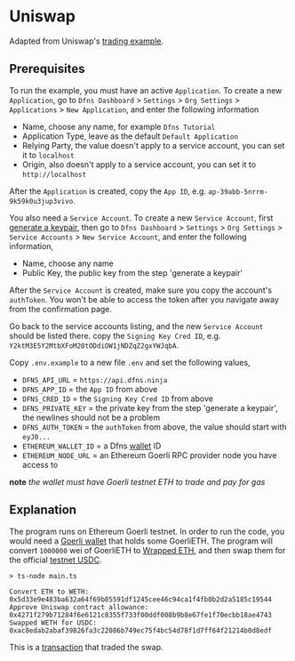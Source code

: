 # Uniswap

Adapted from Uniswap's [trading example](https://github.com/Uniswap/examples/blob/main/v3-sdk/trading/src/libs/trading.ts).

## Prerequisites

To run the example, you must have an active `Application`. To create a new `Application`, go to `Dfns Dashboard` > `Settings` > `Org Settings` > `Applications` > `New Application`, and enter the following information

- Name, choose any name, for example `Dfns Tutorial`
- Application Type, leave as the default `Default Application`
- Relying Party, the value doesn't apply to a service account, you can set it to `localhost`
- Origin, also doesn't apply to a service account, you can set it to `http://localhost`

After the `Application` is created, copy the `App ID`, e.g. `ap-39abb-5nrrm-9k59k0u3jup3vivo`.

You also need a `Service Account`. To create a new `Service Account`, first [generate a keypair](https://docs.dfns.co/dfns-docs/advanced-topics/authentication/credentials/generate-a-key-pair), then go to `Dfns Dashboard` > `Settings` > `Org Settings` > `Service Accounts` > `New Service Account`, and enter the following information,

- Name, choose any name
- Public Key, the public key from the step 'generate a keypair'

After the `Service Account` is created, make sure you copy the account's `authToken`. You won't be able to access the token after you navigate away from the confirmation page.

Go back to the service accounts listing, and the new `Service Account` should be listed there. copy the `Signing Key Cred ID`, e.g. `Y2ktM3E5Y2MtbXFoM20tODdiOW1jNDZqZ2gxYWJqbA`.

Copy `.env.example` to a new file `.env` and set the following values,

- `DFNS_API_URL` = `https://api.dfns.ninja`
- `DFNS_APP_ID` = the `App ID` from above
- `DFNS_CRED_ID` = the `Signing Key Cred ID` from above
- `DFNS_PRIVATE_KEY` = the private key from the step 'generate a keypair', the newlines should not be a problem
- `DFNS_AUTH_TOKEN` = the `authToken` from above, the value should start with `eyJ0...`
- `ETHEREUM_WALLET_ID` = a Dfns [wallet](https://docs.dfns.co/dfns-docs/api-docs/beta-wallets-api-and-nfts/create-wallet) ID
- `ETHEREUM_NODE_URL` = an Ethereum Goerli RPC provider node you have access to

**note** _the wallet must have Goerli testnet ETH to trade and pay for gas_

## Explanation

The program runs on Ethereum Goerli testnet. In order to run the code, you would need a [Goerli wallet](https://goerli.etherscan.io/address/0x1c19c099870c478f074b3b27e0d04b38d3379d27) that holds some GoerliETH. The program will convert `1000000` wei of GoerliETH to [Wrapped ETH](https://goerli.etherscan.io/token/0xb4fbf271143f4fbf7b91a5ded31805e42b2208d6), and then swap them for the official [testnet USDC](https://goerli.etherscan.io/token/0x07865c6e87b9f70255377e024ace6630c1eaa37f).

```shell
> ts-node main.ts

Convert ETH to WETH: 0x5d33e9e483ba632a64f69b05591df1245cee46c94ca1f4fb0b2d2a5185c19544
Approve Uniswap contract allowance: 0x4271f279b71284f6e6121c8355f733f00ddf008b9b8e67fe1f70ecbb18ae4743
Swapped WETH for USDC: 0xac8edab2abaf39826fa3c22086b749ec75f4bc54d78f1d7ff64f21214b0d8edf
```

This is a [transaction](https://goerli.etherscan.io/tx/0xac8edab2abaf39826fa3c22086b749ec75f4bc54d78f1d7ff64f21214b0d8edf) that traded the swap.
